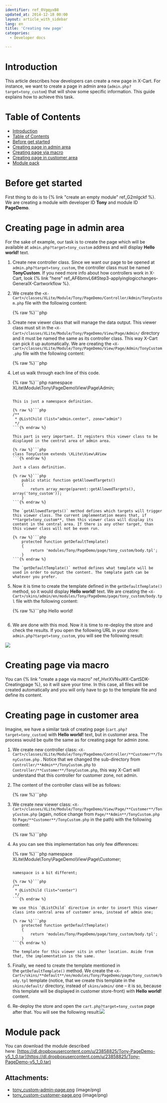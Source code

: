 ```yaml
---
identifier: ref_0VgqyxB8
updated_at: 2014-12-18 00:00
layout: article_with_sidebar
lang: en
title: 'Creating new page'
categories:
  - Developer docs

---
```



# Introduction

This article describes how developers can create a new page in X-Cart. For instance, we want to create a page in admin area (`admin.php?target=tony_custom`) that will show some specific information. This guide explains how to achieve this task.

# Table of Contents

*   [Introduction](#introduction)
*   [Table of Contents](#table-of-contents)
*   [Before get started](#before-get-started)
*   [Creating page in admin area](#creating-page-in-admin-area)
*   [Creating page via macro](#creating-page-via-macro)
*   [Creating page in customer area](#creating-page-in-customer-area)
*   [Module pack](#module-pack)

# Before get started

First thing to do is to {% link "create an empty module" ref_G2mlgckf %}. We are creating a module with developer ID **Tony** and module ID **PageDemo**.

# Creating page in admin area

For the sake of example, our task is to create the page which will be available at `admin.php?target=tony_custom` address and will display **Hello world!** text.

1.  Create new controller class. Since we want our page to be opened at `admin.php?target=tony_custom`, the controller class must be named **TonyCustom**. If you need more info about how controllers work in X-Cart, look {% link "here" ref_AF6bmvL6#Step3-applyinglogicchanges-GeneralX-Cartworkflow %}. 
2.  We create the `<X-Cart>/classes/XLite/Module/Tony/PageDemo/Controller/Admin/TonyCustom.php` file with the following content: 

    {% raw %}```php
    <?php

    namespace XLite\Module\Tony\PageDemo\Controller\Admin;

    class TonyCustom extends \XLite\Controller\Admin\AAdmin
    {

    }
    ```{% endraw %}

    As you can see, it is pretty empty, but since no data should be processed from the request, we do not need any extra methods here.

3.  Create new viewer class that will manage the data output. This viewer class must sit in the `<X-Cart>/classes/XLite/Module/Tony/PageDemo/View/Page/Admin/` directory and it must be named the same as its controller class. This way X-Cart can pick it up automatically. We are creating the `<X-Cart>/classes/XLite/Module/Tony/PageDemo/View/Page/Admin/TonyCustom.php` file with the following content: 

    {% raw %}```php
    <?php

    namespace XLite\Module\Tony\PageDemo\View\Page\Admin;

    /**
     * @ListChild (list="admin.center", zone="admin")
     */

    class TonyCustom extends \XLite\View\AView
    {
    	public static function getAllowedTargets()
        {
            return array_merge(parent::getAllowedTargets(), array('tony_custom'));
        }

        protected function getDefaultTemplate()
        {
            return 'modules/Tony/PageDemo/page/tony_custom/body.tpl';
        }
    }
    ```{% endraw %}

4.  Let us walk through each line of this code. 

    {% raw %}```php
    namespace XLite\Module\Tony\PageDemo\View\Page\Admin;
    ```{% endraw %}

    This is just a namespace definition. 

    {% raw %}```php
    /**
     * @ListChild (list="admin.center", zone="admin")
     */
    ```{% endraw %}

    This part is very important. It registers this viewer class to be displayed in the central area of admin area. 

    {% raw %}```php
    class TonyCustom extends \XLite\View\AView
    ```{% endraw %}

    Just a class definition. 

    {% raw %}```php
    	public static function getAllowedTargets()
        {
            return array_merge(parent::getAllowedTargets(), array('tony_custom'));
        }
    ```{% endraw %}

    The `getAllowedTargets()` method defines which targets will trigger this viewer class. The current implementation means that, if **target=tony_custom**, then this viewer class will display its content in the central area. If there is any other target, than this viewer class will not be even run. 

    {% raw %}```php
        protected function getDefaultTemplate()
        {
            return 'modules/Tony/PageDemo/page/tony_custom/body.tpl';
        }
    ```{% endraw %}

    The `getDefaultTemplate()` method defines what template will be used in order to output the content. The template path can be whatever you prefer.

5.  Now it is time to create the template defined in the `getDefaultTemplate()` method, so it would display **Hello world!** text. We are creating the `<X-Cart>/skins/admin/en/modules/Tony/PageDemo/page/tony_custom/body.tpl` file with the following content: 

    {% raw %}```php
    Hello world!
    ```{% endraw %}

6.  We are done with this mod. Now it is time to re-deploy the store and check the results. If you open the following URL in your store: `admin.php?target=tony_custom`, you will see the following result:

![]({{site.baseurl}}/attachments/8224999/8355981.png)

# Creating page via macro

You can {% link "create a page via macro" ref_HvrXVNvJ#X-CartSDK-Creatingpage %}, so it will save your time. In this case, all files will be created automatically and you will only have to go to the template file and define its content.

# Creating page in customer area

Imagine, we have a similar task of creating page (`cart.php?target=tony_custom`) with **Hello world!** text, but in customer area. The process would be quite the same as for creating page for admin zone.

1.  We create new controller class: `<X-Cart>/classes/XLite/Module/Tony/PageDemo/Controller/**Customer**/TonyCustom.php` . Notice that we changed the sub-directory from `Controller/**Admin**/TonyCustom.php` to `Controller/**Customer**/TonyCustom.php`, this way X-Cart will understand that this controller for customer zone, not admin. 

2.  The content of the controller class will be as follows: 

    {% raw %}```php
    <?php

    namespace XLite\Module\Tony\PageDemo\Controller\Customer;

    class TonyCustom extends \XLite\Controller\Customer\ACustomer
    {
    }
    ```{% endraw %}

    The implementation of the controller class is similar to admin's one, but it has different namespace (`XLite\Module\Tony\PageDemo\Controller\**Customer**`) and it extends different class (`\XLite\Controller\**Customer\ACustomer**`)

3.  We create new viewer class: `<X-Cart>/classes/XLite/Module/Tony/PageDemo/View/Page/**Customer**/TonyCustom.php` (again, notice change from `Page/**Admin**/TonyCustom.php` to `Page/**Customer**/TonyCustom.php` in the path) with the following content: 

    {% raw %}```php
    <?php

    namespace XLite\Module\Tony\PageDemo\View\Page\Customer;

    /**
     * @ListChild (list="center")
     */
    class TonyCustom extends \XLite\View\AView
    {
        public static function getAllowedTargets()
        {
            return array_merge(parent::getAllowedTargets(), array('tony_custom'));
        }

        protected function getDefaultTemplate()
        {
            return 'modules/Tony/PageDemo/page/tony_custom/body.tpl';
        }
    }
    ```{% endraw %}

4.  As you can see this implementation has only few differences: 

    {% raw %}```php
    namespace XLite\Module\Tony\PageDemo\View\Page\Customer;
    ```{% endraw %}

    namespace is a bit different;

    {% raw %}```php
    /**
     * @ListChild (list="center")
     */
    ```{% endraw %}

    We use this `@ListChild` directive in order to insert this viewer class into central area of customer area, instead of admin one;

    {% raw %}```php
    	protected function getDefaultTemplate()
        {
            return 'modules/Tony/PageDemo/page/tony_custom/body.tpl';
        }
    ```{% endraw %}

    The template for this viewer sits in other location. Aside from that, the implementation is the same.

5.  Finally, we need to create the template mentioned in the `getDefaultTemplate()` method. We create the `<X-Cart>/skins/**default**/en/modules/Tony/PageDemo/page/tony_custom/body.tpl` template (notice, that we create this template in the `skins/default/` directory, instead of `skins/admin/` one – it is so, because this template will be displayed in customer store-front) with **Hello world!** content.
6.  Re-deploy the store and open the `cart.php?target=tony_custom` page after that. You will see the following result:![]({{site.baseurl}}/attachments/8224999/8355982.png)

# Module pack

You can download the module described here: [https://dl.dropboxusercontent.com/u/23858825/Tony-PageDemo-v5_1_0.tar](https://dl.dropboxusercontent.com/u/23858825/Tony-PageDemo-v5_1_0.tar)

## Attachments:

* [tony_custom-admin-page.png]({{site.baseurl}}/attachments/8224999/8355981.png) (image/png)
* [tony_custom-customer-page.png]({{site.baseurl}}/attachments/8224999/8355982.png) (image/png)